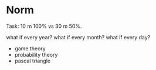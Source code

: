 # Norm

Task: 10 m 100% vs 30 m 50%.

what if every year? what if every month? what if every day?

- game theory
- probability theory
- pascal triangle